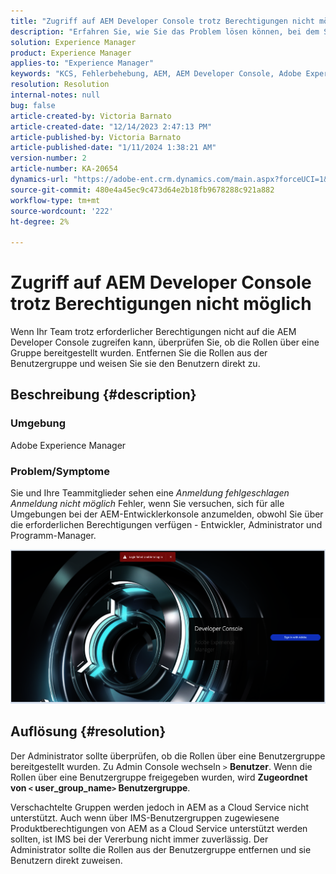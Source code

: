 ```yaml
---
title: "Zugriff auf AEM Developer Console trotz Berechtigungen nicht möglich"
description: "Erfahren Sie, wie Sie das Problem lösen können, bei dem Sie auch mit Berechtigungen nicht auf AEM Developer Console zugreifen können. Überprüfen Sie, ob die Rollen über eine Benutzergruppe bereitgestellt werden."
solution: Experience Manager
product: Experience Manager
applies-to: "Experience Manager"
keywords: "KCS, Fehlerbehebung, AEM, AEM Developer Console, Adobe Experience Manager, Zugriff, Berechtigungen, Benutzergruppen"
resolution: Resolution
internal-notes: null
bug: false
article-created-by: Victoria Barnato
article-created-date: "12/14/2023 2:47:13 PM"
article-published-by: Victoria Barnato
article-published-date: "1/11/2024 1:38:21 AM"
version-number: 2
article-number: KA-20654
dynamics-url: "https://adobe-ent.crm.dynamics.com/main.aspx?forceUCI=1&pagetype=entityrecord&etn=knowledgearticle&id=6c7e48a6-8f9a-ee11-be37-6045bd006b25"
source-git-commit: 480e4a45ec9c473d64e2b18fb9678288c921a882
workflow-type: tm+mt
source-wordcount: '222'
ht-degree: 2%

---
```


# Zugriff auf AEM Developer Console trotz Berechtigungen nicht möglich


Wenn Ihr Team trotz erforderlicher Berechtigungen nicht auf die AEM Developer Console zugreifen kann, überprüfen Sie, ob die Rollen über eine Gruppe bereitgestellt wurden. Entfernen Sie die Rollen aus der Benutzergruppe und weisen Sie sie den Benutzern direkt zu.

## Beschreibung {#description}


### Umgebung

Adobe Experience Manager

### Problem/Symptome

Sie und Ihre Teammitglieder sehen eine *Anmeldung fehlgeschlagen Anmeldung nicht möglich* Fehler, wenn Sie versuchen, sich für alle Umgebungen bei der AEM-Entwicklerkonsole anzumelden, obwohl Sie über die erforderlichen Berechtigungen verfügen - Entwickler, Administrator und Programm-Manager.



![](assets/___6d7e48a6-8f9a-ee11-be37-6045bd006b25___.png)


## Auflösung {#resolution}


Der Administrator sollte überprüfen, ob die Rollen über eine Benutzergruppe bereitgestellt wurden. Zu Admin Console wechseln `>`  <b>Benutzer</b>. Wenn die Rollen über eine Benutzergruppe freigegeben wurden, wird <b>Zugeordnet von `<` user_group_name`>`  Benutzergruppe</b>.

Verschachtelte Gruppen werden jedoch in AEM as a Cloud Service nicht unterstützt. Auch wenn über IMS-Benutzergruppen zugewiesene Produktberechtigungen von AEM as a Cloud Service unterstützt werden sollten, ist IMS bei der Vererbung nicht immer zuverlässig. Der Administrator sollte die Rollen aus der Benutzergruppe entfernen und sie Benutzern direkt zuweisen.
